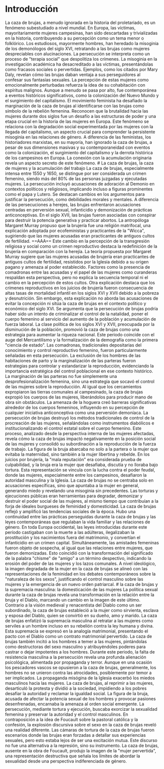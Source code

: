 # Introducción 
La caza de brujas, a menudo ignorada en la historia del proletariado, es un fenómeno subestudiado a nivel mundial. En Europa, las víctimas, mayoritariamente mujeres campesinas, han sido descartadas y trivializadas en la historia, contribuyendo a su percepción como un tema menor o folklórico. Los estudiosos, mayormente hombres, han heredado la misoginia de los demonólogos del siglo XVI, retratando a las brujas como mujeres despreciables con alucinaciones. La persecución se interpreta como un proceso de "terapia social" que despolitiza los crímenes. La misoginia en la investigación académica ha desacreditado a las víctimas, presentándolas como fracasos sociales o pervertidas. Ejemplos, como los citados por Mary Daly, revelan cómo las brujas daban ventaja a sus perseguidores al confesar sus fantasías sexuales. La percepción de estas mujeres como emocionalmente perturbadas refuerza la idea de su cohabitación con espíritus malignos. Aunque a menudo se pasa por alto, fue contemporánea a eventos históricos significativos, como la colonización del Nuevo Mundo y el surgimiento del capitalismo. El movimiento feminista ha desafiado la marginación de la caza de brujas al identificarse con las brujas como símbolo de la rebelión femenina. Reconocen que la brutalidad hacia las mujeres durante dos siglos fue un desafío a las estructuras de poder y una etapa crucial en la historia de las mujeres en Europa. Este fenómeno se relaciona con la degradación social experimentada por las mujeres con la llegada del capitalismo, un aspecto crucial para comprender la persistente misoginia en las relaciones de género. A diferencia de las feministas, los historiadores marxistas, en su mayoría, han ignorado la caza de brujas, a pesar de sus dimensiones masivas y su contemporaneidad con eventos como la colonización, el surgimiento del capitalismo y la derrota histórica de los campesinos en Europa. La conexión con la acumulación originaria revela un aspecto secreto de este fenómeno. # La caza de brujas, la caza de mujeres y la acumulación del trabajo La caza de brujas, especialmente intensa entre 1550 y 1650, se distingue por ser considerada un crimen femenino, siendo más del 80% de las personas juzgadas y ejecutadas mujeres. La persecución incluyó acusaciones de adoración al Demonio en contextos políticos y religiosos, implicando incluso a figuras prominentes como el papa y Lutero. Se destacan cambios en los argumentos para justificar la persecución, como debilidades morales y mentales. A diferencia de las persecuciones a herejes, las brujas enfrentaron acusaciones centradas en perversión sexual, infanticidio y demonización de prácticas anticonceptivas. En el siglo XVII, las brujas fueron asociadas con conspirar para destruir la potencia generativa y practicar abortos. La antropóloga Margaret Murray propuso que la brujería fue una religión matrifocal, una explicación adoptada por ecofeministas y practicantes de la "Wicca", sugiriendo que las mujeres acusadas eran practicantes de antiguos cultos de fertilidad. ==AAA== Este cambio en la percepción de la transgresión religiosa y social como un crimen reproductivo destaca la redefinición de la brujería en comparación con la herejía. La teoría propuesta por Margaret Murray sugiere que las mujeres acusadas de brujería eran practicantes de antiguos cultos de fertilidad, resistidos por la Iglesia debido a su origen pagano y amenaza al poder establecido. Factores como la presencia de comadronas entre las acusadas y el papel de las mujeres como curanderas respaldan esta perspectiva, pero no explica la secuencia temporal ni el cambio en la percepción de estos cultos. Otra explicación destaca que los crímenes reproductivos en los juicios de brujería fueron consecuencia de altas tasas de mortalidad infantil en los siglos XVI y XVII debido a la pobreza y desnutrición. Sin embargo, esta explicación no aborda las acusaciones de evitar la concepción ni sitúa la caza de brujas en el contexto político y económico del siglo XVI. Se argumenta que la persecución de brujas podría haber sido un intento de criminalizar el control de la natalidad, poner el cuerpo femenino al servicio del aumento de la población y acumulación de fuerza laboral. La clase política de los siglos XVI y XVII, preocupada por la disminución de la población, promovió la caza de brujas como una estrategia para aumentar la riqueza nacional. Este periodo coincide con el auge del Mercantilismo y la formalización de la demografía como la primera "ciencia de estado". Las comadronas, tradicionales depositarias del conocimiento y control reproductivo femenino, fueron particularmente señaladas en esta persecución. La exclusión de los hombres de las habitaciones de parto y la marginalización de las parteras fueron estrategias para controlar y estandarizar la reproducción, evidenciando la importancia estratégica del control poblacional en ese contexto histórico. La marginación de las parteras no fue simplemente una desprofesionalización femenina, sino una estrategia que socavó el control de las mujeres sobre la reproducción. Al igual que los cercamientos expropiaron las tierras comunales al campesinado, la caza de brujas expropió los cuerpos de las mujeres, liberándolos para producir mano de obra sin obstáculos. La amenaza de la hoguera creó barreras significativas alrededor de los cuerpos femeninos, influyendo en su percepción de cualquier iniciativa anticonceptiva como una perversión demoníaca. La persecución de brujas destruyó los métodos tradicionales de control de la procreación de las mujeres, señalándolas como instrumentos diabólicos e institucionalizando el control estatal sobre el cuerpo femenino. Este proceso, analizado desde la perspectiva interna de las mujeres afectadas, revela cómo la caza de brujas impactó negativamente en la posición social de las mujeres y consolidó su subordinación a la reproducción de la fuerza de trabajo. La figura de la bruja abarcaba no solo a la partera o la mujer que evitaba la maternidad, sino también a la mujer libertina y rebelde. En los juicios por brujería, la "mala reputación" era considerada prueba de culpabilidad, y la bruja era la mujer que desafiaba, discutía y no lloraba bajo tortura. Esta representación se vincula con la lucha contra el poder feudal, donde las mujeres, especialmente entre los campesinos, desafiaron la autoridad masculina y la Iglesia. La caza de brujas no se centraba solo en acusaciones específicas, sino que apuntaba a la mujer en general, generando miedo y revelando una misoginia sin precedentes. Las torturas y ejecuciones públicas eran herramientas para degradar, demonizar y destruir el poder social de las mujeres, al mismo tiempo que contribuían a la forja de ideales burgueses de feminidad y domesticidad. La caza de brujas reflejó y amplificó las tendencias sociales de la época. Hubo una continuidad entre las prácticas perseguidas durante la caza de brujas y las leyes contemporáneas que regulaban la vida familiar y las relaciones de género. En toda Europa occidental, las leyes introducidas durante este período castigaban con la muerte a las adúlteras, ilegalizaban la prostitución y los nacimientos fuera del matrimonio, y convertían el infanticidio en un crimen capital. Simultáneamente, las amistades femeninas fueron objeto de sospecha, al igual que las relaciones entre mujeres, que fueron demonizadas. Esto coincidió con la transformación del significado de la palabra "chisme" de "amigo" a un término despectivo, indicando la erosión del poder de las mujeres y los lazos comunales. A nivel ideológico, la imagen degradada de la mujer en la caza de brujas se alineó con las representaciones de la feminidad en los debates contemporáneos sobre la "naturaleza de los sexos", justificando el control masculino sobre las mujeres y la emergencia de un nuevo orden patriarcal. # la caza de brujas y la supremacía masculina: la domesticación de las mujeres La política sexual durante la caza de brujas revela una transformación en la relación entre la bruja y el Diablo, marcando un cambio en la imagen de este último. Contrario a la visión medieval y renacentista del Diablo como un ser subordinado, la caza de brujas estableció a la mujer como sirvienta, esclava y esposa del Diablo, quien se convirtió en su dueño, amo y marido. La caza de brujas enfatizó la supremacía masculina al retratar a las mujeres como serviles a un hombre incluso en su rebelión contra la ley humana y divina. Esta supremacía se expresó en la analogía matrimonial, presentando el pacto con el Diablo como un contrato matrimonial pervertido. La caza de brujas también incitó a los hombres a temer a las mujeres, pintándolas como destructoras del sexo masculino y atribuyéndoles poderes para castrar o dejar impotentes a los hombres. Durante este periodo, la falta de resistencia masculina a la persecución revela una profunda alienación psicológica, alimentada por propaganda y terror. Aunque en una ocasión los pescadores vascos se opusieron a la caza de brujas, generalmente, los hombres no se unieron contra las atrocidades, posiblemente por temor a ser implicados. La propaganda misógina de la Iglesia exacerbó los miedos masculinos hacia las mujeres. La caza de brujas, al reprimir a las mujeres, desarticuló la protesta y dividió a la sociedad, impidiendo a los pobres desafiar la autoridad y reclamar la igualdad social. La figura de la bruja, acusada de afectar la potencia sexual de los hombres y provocar pasiones desenfrenadas, encarnaba la amenaza al orden social emergente. La persecución, mediante tortura y ejecución, buscaba exorcizar la sexualidad femenina y preservar la autoridad y el control masculinos. En contraposición a la idea de Foucault sobre la pastoral católica y la confesión, la explosión discursiva sobre el sexo en la caza de brujas reveló una realidad diferente. Las cámaras de tortura de la caza de brujas fueron escenarios donde las brujas eran forzadas a detallar sus experiencias sexuales, pero esto estaba lejos de ser una excitación mutua. Este discurso no fue una alternativa a la represión, sino su instrumento. La caza de brujas, ausente en la obra de Foucault, produjo la imagen de la "mujer pervertida", una representación destructiva que señala los límites de abordar la sexualidad desde una perspectiva indiferenciada de género.